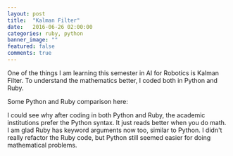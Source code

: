 ```yaml
---
layout: post
title:  "Kalman Filter"
date:   2016-06-26 02:00:00
categories: ruby, python 
banner_image: ""
featured: false
comments: true
---
```


One of the things I am learning this semester in AI for Robotics is Kalman
Filter.  To understand the mathematics better, I coded both in Python and Ruby.

<!--more-->

Some Python and Ruby comparison here:

<script src="https://gist.github.com/sicktastic/2400049427b581f4be2b4b55752cef30.js"></script>

I could see why after coding in both Python and Ruby, the academic institutions prefer the
Python syntax.  It just reads better when you do math.  I am glad Ruby has
keyword arguments now too, similar to Python. I didn't really refactor the Ruby
code, but Python still seemed easier for doing mathematical problems.
